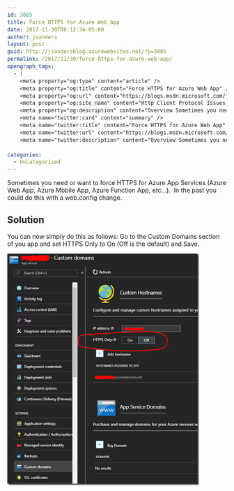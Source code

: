 ```yaml
---
id: 3885
title: Force HTTPS for Azure Web App
date: 2017-11-30T08:12:34-05:00
author: jsanders
layout: post
guid: http://jsandersblog.azurewebsites.net/?p=3885
permalink: /2017/11/30/force-https-for-azure-web-app/
opengraph_tags:
  - |
    <meta property="og:type" content="article" />
    <meta property="og:title" content="Force HTTPS for Azure Web App" />
    <meta property="og:url" content="https://blogs.msdn.microsoft.com/jpsanders/2017/11/30/force-https-for-azure-web-app/" />
    <meta property="og:site_name" content="Http Client Protocol Issues (and other fun stuff I support)" />
    <meta property="og:description" content="Overview Sometimes you need or want to force HTTPS for Azure App Services (Azure Web App, Azure Mobile App, Azure Function App, etc…).&nbsp; In the past you could do this with a web.config change. Solution You can now simply do this as follows: Go to the Custom Domains section of you app and set HTTPS..." />
    <meta name="twitter:card" content="summary" />
    <meta name="twitter:title" content="Force HTTPS for Azure Web App" />
    <meta name="twitter:url" content="https://blogs.msdn.microsoft.com/jpsanders/2017/11/30/force-https-for-azure-web-app/" />
    <meta name="twitter:description" content="Overview Sometimes you need or want to force HTTPS for Azure App Services (Azure Web App, Azure Mobile App, Azure Function App, etc…).&nbsp; In the past you could do this with a web.config change. Solution You can now simply do this as follows: Go to the Custom Domains section of you app and set HTTPS..." />
    
categories:
  - Uncategorized
---
```



Sometimes you need or want to force HTTPS for Azure App Services (Azure Web App, Azure Mobile App, Azure Function App, etc…).&nbsp; In the past you could do this with a web.config change.

## Solution

You can now simply do this as follows: Go to the Custom Domains section of you app and set HTTPS Only to On (Off is the default) and Save.

[<img loading="lazy" title="ForceHTTPS" style="border-top: 0px;border-right: 0px;border-bottom: 0px;padding-top: 0px;padding-left: 0px;border-left: 0px;padding-right: 0px" border="0" alt="ForceHTTPS" src="/assets/images/2017/11/ForceHTTPS_thumb.png" width="441" height="531" />](/assets/images/2017/11/ForceHTTPS1.png)